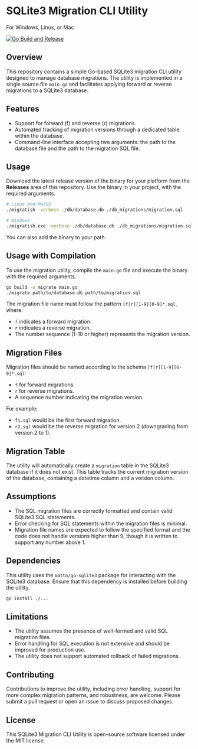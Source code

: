 # SQLite3 Migration CLI Utility
For Windows, Linux, or Mac

[![Go Build and Release](https://github.com/jameswdelancey/migratish/actions/workflows/build.yml/badge.svg)](https://github.com/jameswdelancey/migratish/actions/workflows/build.yml)

## Overview
This repository contains a simple Go-based SQLite3 migration CLI utility 
designed to manage database migrations. The utility is implemented in a 
single source file `main.go` and facilitates applying forward or reverse 
migrations to a SQLite3 database. 

## Features
- Support for forward (f) and reverse (r) migrations.
- Automated tracking of migration versions through a dedicated table 
  within the database. 
- Command-line interface accepting two arguments: the path to the 
  database file and the path to the migration SQL file. 

## Usage
Download the latest release version of the binary for your platform from
the **Releases** area of this repository. Use the binary in your project,
with the required arguments.

```sh
# Linux and MacOS
./migratish -verbose ./db/database.db ./db_migrations/migration.sql

# Windows
./migratish.exe -verbose ./db/database.db ./db_migrations/migration.sql
```

You can also add the binary to your path.

## Usage with Compilation
To use the migration utility, compile the `main.go` file and execute the 
binary with the required arguments. 

```sh
go build -o migrate main.go
./migrate path/to/database.db path/to/migration.sql
```

The migration file name must follow the pattern `[f|r][1-9][0-9]*.sql`, where:
- `f` indicates a forward migration.
- `r` indicates a reverse migration.
- The number sequence (1-10 or higher) represents the migration version. 

## Migration Files
Migration files should be named according to the schema `[f|r][1-9][0-9]*.sql`:
- `f` for forward migrations.
- `r` for reverse migrations.
- A sequence number indicating the migration version.

For example:
- `f1.sql` would be the first forward migration.
- `r2.sql` would be the reverse migration for version 2 (downgrading from version 2 to 1).

## Migration Table
The utility will automatically create a `migration` table in the SQLite3 
database if it does not exist. This table tracks the current migration 
version of the database, containing a datetime column and a version 
column. 

## Assumptions
- The SQL migration files are correctly formatted and contain valid 
  SQLite3 SQL statements. 
- Error checking for SQL statements within the migration files is 
  minimal. 
- Migration file names are expected to follow the specified format and 
  the code does not handle versions higher than 9, though it is written to 
  support any number above 1. 

## Dependencies
This utility uses the `mattn/go-sqlite3` package for interacting with 
the SQLite3 database. Ensure that this dependency is installed before 
building the utility. 

```sh
go install ./...
```

## Limitations
- The utility assumes the presence of well-formed and valid SQL 
migration files. 
- Error handling for SQL execution is not extensive and should be 
improved for production use. 
- The utility does not support automated rollback of failed migrations. 

## Contributing
Contributions to improve the utility, including error handling, support 
for more complex migration patterns, and robustness, are welcome. Please 
submit a pull request or open an issue to discuss proposed changes. 

## License
This SQLite3 Migration CLI Utility is open-source software licensed 
under the MIT license. 
